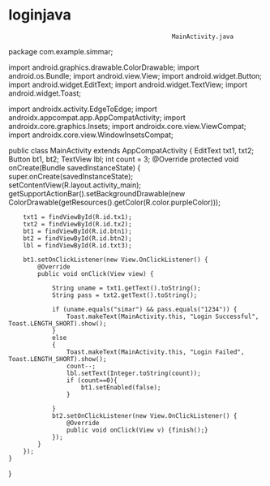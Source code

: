 # loginjava
                                                 MainActivity.java

package com.example.simmar;

import android.graphics.drawable.ColorDrawable;
import android.os.Bundle;
import android.view.View;
import android.widget.Button;
import android.widget.EditText;
import android.widget.TextView;
import android.widget.Toast;

import androidx.activity.EdgeToEdge;
import androidx.appcompat.app.AppCompatActivity;
import androidx.core.graphics.Insets;
import androidx.core.view.ViewCompat;
import androidx.core.view.WindowInsetsCompat;

public class MainActivity extends AppCompatActivity {
    EditText txt1, txt2;
    Button bt1, bt2;
    TextView lbl;
    int count = 3;
    @Override
    protected void onCreate(Bundle savedInstanceState) {
        super.onCreate(savedInstanceState);
        setContentView(R.layout.activity_main);
        getSupportActionBar().setBackgroundDrawable(new ColorDrawable(getResources().getColor(R.color.purpleColor)));

        txt1 = findViewById(R.id.tx1);
        txt2 = findViewById(R.id.tx2);
        bt1 = findViewById(R.id.btn1);
        bt2 = findViewById(R.id.btn2);
        lbl = findViewById(R.id.txt3);

        bt1.setOnClickListener(new View.OnClickListener() {
            @Override
            public void onClick(View view) {

                String uname = txt1.getText().toString();
                String pass = txt2.getText().toString();

                if (uname.equals("simar") && pass.equals("1234")) {
                    Toast.makeText(MainActivity.this, "Login Successful", Toast.LENGTH_SHORT).show();
                }
                else
                {
                    Toast.makeText(MainActivity.this, "Login Failed", Toast.LENGTH_SHORT).show();
                    count--;
                    lbl.setText(Integer.toString(count));
                    if (count==0){
                        bt1.setEnabled(false);
                    }

                }
                bt2.setOnClickListener(new View.OnClickListener() {
                    @Override
                    public void onClick(View v) {finish();}
                });
            }
        });
    }
}
